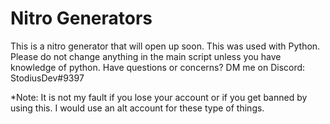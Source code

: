 # Nitro Generators
This is a nitro generator that will open up soon. This was used with Python. Please do not change anything in the main script unless you have knowledge of python. Have questions or concerns? DM me on Discord: StodiusDev#9397


*Note: It is not my fault if you lose your account or if you get banned by using this. I would use an alt account for these type of things. 
